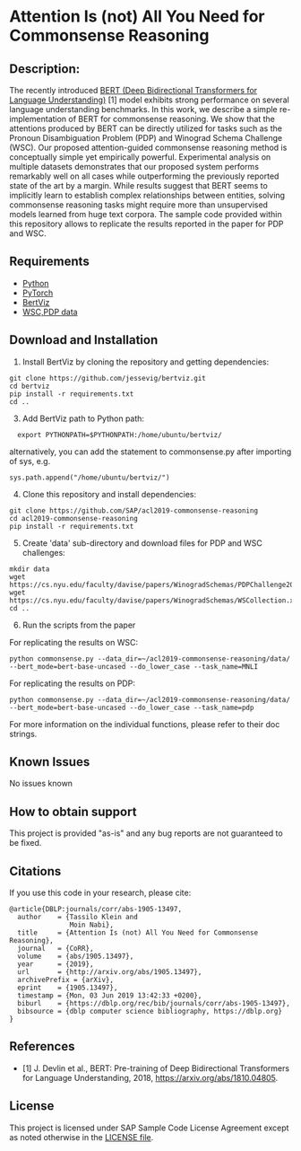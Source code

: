 # Attention Is (not) All You Need for Commonsense Reasoning

## Description:
The recently introduced [BERT (Deep Bidirectional Transformers for Language Understanding)](https://github.com/google-research/bert) [1] model exhibits strong performance on several language understanding benchmarks. In this work, we describe a simple re-implementation of BERT for commonsense reasoning. We show that the attentions produced by BERT can be directly utilized for tasks such as the Pronoun Disambiguation Problem (PDP) and Winograd Schema Challenge (WSC). Our proposed attention-guided commonsense reasoning method is conceptually simple yet empirically powerful. Experimental analysis on multiple datasets demonstrates that our proposed system performs remarkably well on all cases while outperforming the previously reported state of the art by a margin. While results suggest that BERT seems to implicitly learn to establish complex relationships between entities, solving commonsense reasoning tasks might require more than unsupervised models learned from huge text corpora.
The sample code provided within this repository allows to replicate the results reported in the paper for PDP and WSC.

## Requirements
- [Python](https://www.python.org/)
- [PyTorch](https://pytorch.org/)
- [BertViz](https://github.com/jessevig/bertviz)
- [WSC,PDP data](https://cs.nyu.edu/faculty/davise/papers/WinogradSchemas/)

## Download and Installation
1. Install BertViz by cloning the repository and getting dependencies:
```
git clone https://github.com/jessevig/bertviz.git
cd bertviz
pip install -r requirements.txt
cd ..
```
3. Add BertViz path to Python path:
```
  export PYTHONPATH=$PYTHONPATH:/home/ubuntu/bertviz/
```
alternatively, you can add the statement to commonsense.py after importing of sys, e.g.
```
sys.path.append("/home/ubuntu/bertviz/")
```

4. Clone this repository and install dependencies:
```
git clone https://github.com/SAP/acl2019-commonsense-reasoning
cd acl2019-commonsense-reasoning
pip install -r requirements.txt
```

5. Create 'data' sub-directory and download files for PDP and WSC challenges:
```
mkdir data
wget https://cs.nyu.edu/faculty/davise/papers/WinogradSchemas/PDPChallenge2016.xml
wget https://cs.nyu.edu/faculty/davise/papers/WinogradSchemas/WSCollection.xml
cd ..
```
6. Run the scripts from the paper

For replicating the results on WSC:
```
python commonsense.py --data_dir=~/acl2019-commonsense-reasoning/data/ --bert_mode=bert-base-uncased --do_lower_case --task_name=MNLI
```

For replicating the results on PDP:
```
python commonsense.py --data_dir=~/acl2019-commonsense-reasoning/data/ --bert_mode=bert-base-uncased --do_lower_case --task_name=pdp
```

For more information on the individual functions, please refer to their doc strings.

## Known Issues
No issues known


## How to obtain support
This project is provided "as-is" and any bug reports are not guaranteed to be fixed.


## Citations
If you use this code in your research,
please cite:

```
@article{DBLP:journals/corr/abs-1905-13497,
  author    = {Tassilo Klein and
               Moin Nabi},
  title     = {Attention Is (not) All You Need for Commonsense Reasoning},
  journal   = {CoRR},
  volume    = {abs/1905.13497},
  year      = {2019},
  url       = {http://arxiv.org/abs/1905.13497},
  archivePrefix = {arXiv},
  eprint    = {1905.13497},
  timestamp = {Mon, 03 Jun 2019 13:42:33 +0200},
  biburl    = {https://dblp.org/rec/bib/journals/corr/abs-1905-13497},
  bibsource = {dblp computer science bibliography, https://dblp.org}
}
```

## References
- [1] J. Devlin et al., BERT: Pre-training of Deep Bidirectional Transformers for Language Understanding, 2018, https://arxiv.org/abs/1810.04805.


## License

This project is licensed under SAP Sample Code License Agreement except as noted otherwise in the [LICENSE file](LICENSE).
